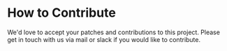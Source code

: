 # How to Contribute

We'd love to accept your patches and contributions to this project. 
Please get in touch with us via mail or slack if you would like to contribute.

